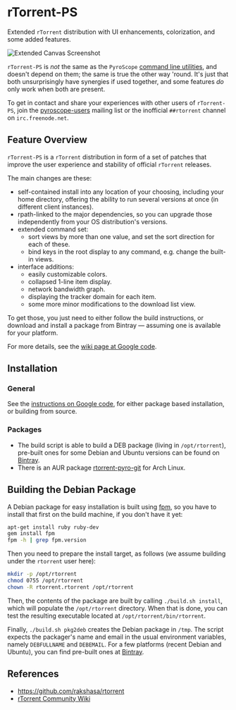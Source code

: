 rTorrent-PS
===========

Extended `rTorrent` distribution with UI enhancements, colorization, and some added features.

![Extended Canvas Screenshot](https://raw.githubusercontent.com/pyroscope/rtorrent-ps/master/images/rT-PS-094-2014-05-24-shadow.png)

`rTorrent-PS` is *not* the same as the `PyroScope`
[command line utilities](https://github.com/pyroscope/pyrocore#pyrocore),
and doesn't depend on them; the same is true the other way 'round.
It's just that both unsurprisingly have synergies if used together,
and some features *do* only work when both are present.

To get in contact and share your experiences with other users of `rTorrent-PS`,
join the [pyroscope-users](http://groups.google.com/group/pyroscope-users) mailing list
or the inofficial ``##rtorrent`` channel on ``irc.freenode.net``.


## Feature Overview

`rTorrent-PS` is a `rTorrent` distribution in form of a set of patches
that improve the user experience and stability of official `rTorrent` releases.

The main changes are these:

  * self-contained install into any location of your choosing, including your home directory, offering the ability to run several versions at once (in different client instances).
  * rpath-linked to the major dependencies, so you can upgrade those independently from your OS distribution's versions.
  * extended command set:
    * sort views by more than one value, and set the sort direction for each of these.
    * bind keys in the root display to any command, e.g. change the built-in views.
  * interface additions:
    * easily customizable colors.
    * collapsed 1-line item display.
    * network bandwidth graph.
    * displaying the tracker domain for each item.
    * some more minor modifications to the download list view.

To get those, you just need to either follow the build instructions, or download and install a package from Bintray — assuming one is available for your platform.


For more details, see the [wiki page at Google code](https://code.google.com/p/pyroscope/wiki/RtorrentExtended).


## Installation

### General

See the [instructions on Google code](https://code.google.com/p/pyroscope/wiki/DebianInstallFromSource#rTorrent_installation),
for either package based installation, or building from source.

### Packages

* The build script is able to build a DEB package (living in `/opt/rtorrent`), pre-built ones for some Debian and Ubuntu versions can be found on [Bintray](https://bintray.com/pyroscope/rtorrent-ps).
* There is an AUR package [rtorrent-pyro-git](https://aur.archlinux.org/packages/rtorrent-pyro-git/) for Arch Linux.


## Building the Debian Package

A Debian package for easy installation is built using [fpm](https://github.com/jordansissel/fpm),
so you have to install that first on the build machine, if you don't have it yet:

```sh
apt-get install ruby ruby-dev
gem install fpm
fpm -h | grep fpm.version
```

Then you need to prepare the install target, as follows (we assume building under the `rtorrent` user here):

```sh
mkdir -p /opt/rtorrent
chmod 0755 /opt/rtorrent
chown -R rtorrent.rtorrent /opt/rtorrent
```

Then, the contents of the package are built by calling `./build.sh install`,
which will populate the `/opt/rtorrent` directory. When that is done, you can test
the resulting executable located at `/opt/rtorrent/bin/rtorrent`.

Finally, `./build.sh pkg2deb` creates the Debian package in `/tmp`.
The script expects the packager's name and email in the usual environment variables,
namely `DEBFULLNAME` and `DEBEMAIL`.
For a few platforms (recent Debian and Ubuntu), you can find pre-built ones
at [Bintray](https://bintray.com/pyroscope/rtorrent-ps/rtorrent-ps).


## References

  * https://github.com/rakshasa/rtorrent
  * [rTorrent Community Wiki](http://community.rutorrent.org/)
